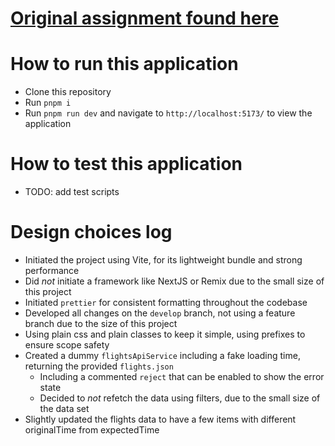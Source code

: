# [Original assignment found here](https://github.com/SchipholRedesign/frontend-assignment)

# How to run this application

- Clone this repository
- Run `pnpm i`
- Run `pnpm run dev` and navigate to `http://localhost:5173/` to view the application

# How to test this application

- TODO: add test scripts

# Design choices log

- Initiated the project using Vite, for its lightweight bundle and strong performance
- Did _not_ initiate a framework like NextJS or Remix due to the small size of this project
- Initiated `prettier` for consistent formatting throughout the codebase
- Developed all changes on the `develop` branch, not using a feature branch due to the size of this project
- Using plain css and plain classes to keep it simple, using prefixes to ensure scope safety
- Created a dummy `flightsApiService` including a fake loading time, returning the provided `flights.json`
  - Including a commented `reject` that can be enabled to show the error state
  - Decided to _not_ refetch the data using filters, due to the small size of the data set
- Slightly updated the flights data to have a few items with different originalTime from expectedTime
